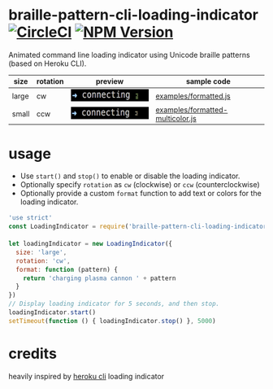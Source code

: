 # braille-pattern-cli-loading-indicator [![CircleCI](https://circleci.com/gh/6/braille-pattern-cli-loading-indicator.svg?style=svg)](https://circleci.com/gh/6/braille-pattern-cli-loading-indicator) [![NPM Version](http://img.shields.io/npm/v/braille-pattern-cli-loading-indicator.svg?style=flat)](https://www.npmjs.org/package/braille-pattern-cli-loading-indicator)

Animated command line loading indicator using Unicode braille patterns (based on Heroku CLI).

<table>
  <thead>
    <tr>
      <th>size</th>
      <th>rotation</th>
      <th>preview</th>
      <th>sample code</th>
    </tr>
  </thead>
  <tr>
    <td>large</td>
    <td>cw</td>
    <td>
      <img src="https://raw.githubusercontent.com/6/braille-pattern-cli-loading-indicator/master/examples/sample.gif" height="24">
    </td>
    <td>
      <a href="https://github.com/6/braille-pattern-cli-loading-indicator/blob/master/examples/formatted.js">examples/formatted.js</a>
    </td>
  </tr>
  <tr>
    <td>small</td>
    <td>ccw</td>
    <td>
      <img src="https://raw.githubusercontent.com/6/braille-pattern-cli-loading-indicator/master/examples/sample2.gif" height="24">
    </td>
    <td>
      <a href="https://github.com/6/braille-pattern-cli-loading-indicator/blob/master/examples/formatted-multicolor.js">examples/formatted-multicolor.js</a>
    </td>
  </tr>
</table>

# usage

- Use `start()` and `stop()` to enable or disable the loading indicator.
- Optionally specify `rotation` as `cw` (clockwise) or `ccw` (counterclockwise)
- Optionally provide a custom `format` function to add text or colors for the loading indicator.

```javascript
'use strict'
const LoadingIndicator = require('braille-pattern-cli-loading-indicator')

let loadingIndicator = new LoadingIndicator({
  size: 'large',
  rotation: 'cw',
  format: function (pattern) {
    return 'charging plasma cannon ' + pattern
  }
})
// Display loading indicator for 5 seconds, and then stop.
loadingIndicator.start()
setTimeout(function () { loadingIndicator.stop() }, 5000)
```

# credits

heavily inspired by [heroku cli](https://github.com/heroku/heroku) loading indicator
